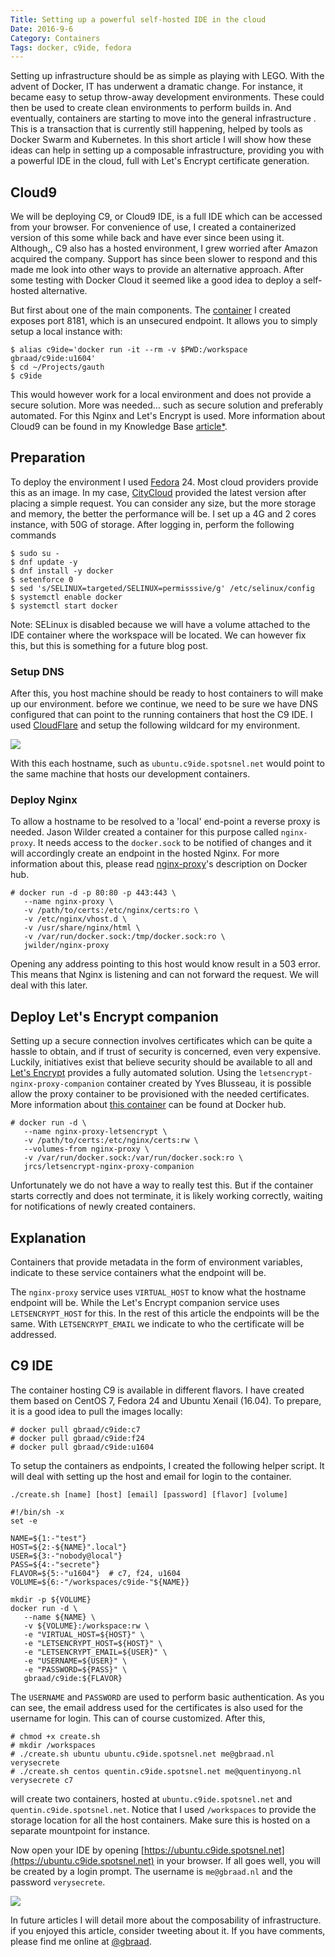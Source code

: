 ```yaml
---
Title: Setting up a powerful self-hosted IDE in the cloud
Date: 2016-9-6
Category: Containers
Tags: docker, c9ide, fedora
---
```


Setting up infrastructure should be as simple as playing with LEGO. With the advent of Docker, IT has underwent a dramatic change. For instance, it became easy to setup throw-away development environments. These could then be used to create clean environments to perform builds in. And eventually, containers are starting to move into the general infrastructure . This is a transaction that is currently still happening, helped by tools as Docker Swarm and Kubernetes. In this short article I will show how these ideas can help in setting up a composable infrastructure, providing you with a powerful IDE in the cloud, full with Let's Encrypt certificate generation.


## Cloud9
We will be deploying C9, or Cloud9 IDE, is a full IDE which can be accessed from your browser. For convenience of use, I created a containerized version of this some while back and have ever since been using it. Although,, C9 also has a hosted environment, I grew worried after Amazon acquired the company. Support has since been slower to respond and this made me look into other ways to provide an alternative approach. After some testing with Docker Cloud it seemed like a good idea to deploy a self-hosted alternative.

But first about one of the main components. The [container](https://hub.docker.com/r/gbraad/c9ide/) I created exposes port 8181, which is an unsecured endpoint. It allows you to simply setup a local instance with:
```
$ alias c9ide='docker run -it --rm -v $PWD:/workspace gbraad/c9ide:u1604'
$ cd ~/Projects/gauth
$ c9ide
```

This would however work for a local environment and does not provide a secure solution. More was needed... such as secure solution and preferably automated. For this Nginx and Let's Encrypt is used.  More information about Cloud9 can be found in my Knowledge Base [article](https://github.com/gbraad/knowledge-base/blob/master/technology/c9ide.md)[*](https://gitlab.com/gbraad/knowledge-base/blob/master/technology/c9ide.md).

## Preparation
To deploy the environment I used [Fedora](http://fedoraproject.org) 24. Most cloud providers provide this as an image. In my case, [CityCloud](https://www.citycloud.com) provided the latest version after placing a simple request. You can consider any size, but the more storage and memory, the better the performance will be. I set up a 4G and 2 cores instance, with 50G of storage. After logging in, perform the following commands

```
$ sudo su -
$ dnf update -y
$ dnf install -y docker
$ setenforce 0
$ sed 's/SELINUX=targeted/SELINUX=permisssive/g' /etc/selinux/config
$ systemctl enable docker
$ systemctl start docker
```

Note: SELinux is disabled because we will have a volume attached to the IDE container where the workspace will be located. We can however fix this, but this is something for a future blog post.

### Setup DNS
After this, you host machine should be ready to host containers to will make up our environment. before we continue, we need to be sure we have DNS configured that can point to the running containers that host the C9 IDE. I used [CloudFlare](https://www.cloudflare.com) and setup the following wildcard for my environment. 

![](https://cdn.gbraad.nl/images/blog/c9ide-dns.png)

With this each hostname, such as `ubuntu.c9ide.spotsnel.net` would point to the same machine that hosts our development containers.


### Deploy Nginx
To allow a hostname to be resolved to a 'local' end-point a reverse proxy is needed. Jason Wilder created a container for this purpose called `nginx-proxy`. It needs access to the `docker.sock` to be notified of changes and it will accordingly create an endpoint in the hosted Nginx. For more information about this, please read [nginx-proxy](https://hub.docker.com/r/jwilder/nginx-proxy/)'s description on Docker hub.

```
# docker run -d -p 80:80 -p 443:443 \
   --name nginx-proxy \
   -v /path/to/certs:/etc/nginx/certs:ro \
   -v /etc/nginx/vhost.d \
   -v /usr/share/nginx/html \
   -v /var/run/docker.sock:/tmp/docker.sock:ro \
   jwilder/nginx-proxy
```

Opening any address pointing to this host would know result in a 503 error. This means that Nginx is listening and can not forward the request. We will deal with this later.


## Deploy Let's Encrypt companion
Setting up a secure connection involves certificates which can be quite a hassle to obtain, and if trust of security is concerned, even very expensive. Luckily, initiatives exist that believe security should be available to all and [Let's Encrypt](https://letsencrypt.org) provides a fully automated solution. Using the `letsencrypt-nginx-proxy-companion` container created by Yves Blusseau, it is possible allow the proxy container to be provisioned with the needed certificates. More information about [this container](https://hub.docker.com/r/jrcs/letsencrypt-nginx-proxy-companion/) can be found at Docker hub.

```
# docker run -d \
   --name nginx-proxy-letsencrypt \
   -v /path/to/certs:/etc/nginx/certs:rw \
   --volumes-from nginx-proxy \
   -v /var/run/docker.sock:/var/run/docker.sock:ro \
   jrcs/letsencrypt-nginx-proxy-companion
```

Unfortunately we do not have a way to really test this. But if the container starts correctly and does not terminate, it is likely working correctly, waiting for notifications of newly created containers.


## Explanation
Containers that provide metadata in the form of environment variables, indicate to these service containers what the endpoint will be.

The `nginx-proxy` service uses `VIRTUAL_HOST` to know what the hostname endpoint will be. While the Let's Encrypt companion service uses `LETSENCRYPT_HOST` for this. In the rest of this article the endpoints will be the same. With `LETSENCRYPT_EMAIL` we indicate to who the certificate will be addressed.


## C9 IDE
The container hosting C9 is available in different flavors. I have created them based on CentOS 7, Fedora 24 and Ubuntu Xenail (16.04). To prepare, it is a good idea to pull the images locally:

```
# docker pull gbraad/c9ide:c7
# docker pull gbraad/c9ide:f24
# docker pull gbraad/c9ide:u1604
```

To setup the containers as endpoints, I created the following helper script. It will deal with setting up the host and email for login to the container.

`./create.sh [name] [host] [email] [password] [flavor] [volume]`
```
#!/bin/sh -x
set -e

NAME=${1:-"test"}
HOST=${2:-${NAME}".local"}
USER=${3:-"nobody@local"}
PASS=${4:-"secrete"}
FLAVOR=${5:-"u1604"}  # c7, f24, u1604
VOLUME=${6:-"/workspaces/c9ide-"${NAME}}

mkdir -p ${VOLUME}
docker run -d \
   --name ${NAME} \
   -v ${VOLUME}:/workspace:rw \
   -e "VIRTUAL_HOST=${HOST}" \
   -e "LETSENCRYPT_HOST=${HOST}" \
   -e "LETSENCRYPT_EMAIL=${USER}" \
   -e "USERNAME=${USER}" \
   -e "PASSWORD=${PASS}" \
   gbraad/c9ide:${FLAVOR}
```

The `USERNAME` and `PASSWORD` are used to perform basic authentication.  As you can see, the email address used for the certificates is also used for the username for login. This can of course customized.
 After this, 

```
# chmod +x create.sh
# mkdir /workspaces
# ./create.sh ubuntu ubuntu.c9ide.spotsnel.net me@gbraad.nl verysecrete
# ./create.sh centos quentin.c9ide.spotsnel.net me@quentinyong.nl verysecrete c7
```

will create two containers, hosted at `ubuntu.c9ide.spotsnel.net` and `quentin.c9ide.spotsnel.net`. Notice that I used `/workspaces` to provide the storage location for all the host containers. Make sure this is hosted on a separate mountpoint for instance. 

Now open your IDE by opening [https://ubuntu.c9ide.spotsnel.net](https://ubuntu.c9ide.spotsnel.net) in your browser. If all goes well, you will be created by a login prompt. The username is `me@gbraad.nl` and the password `verysecrete`.

![](https://cdn.gbraad.nl/images/blog/c9ide-final.png)

In future articles I will detail more about the composability of infrastructure. if you enjoyed this article, consider tweeting about it. If you have comments, please find me online at [@gbraad](http://twitter.com/gbraad).
